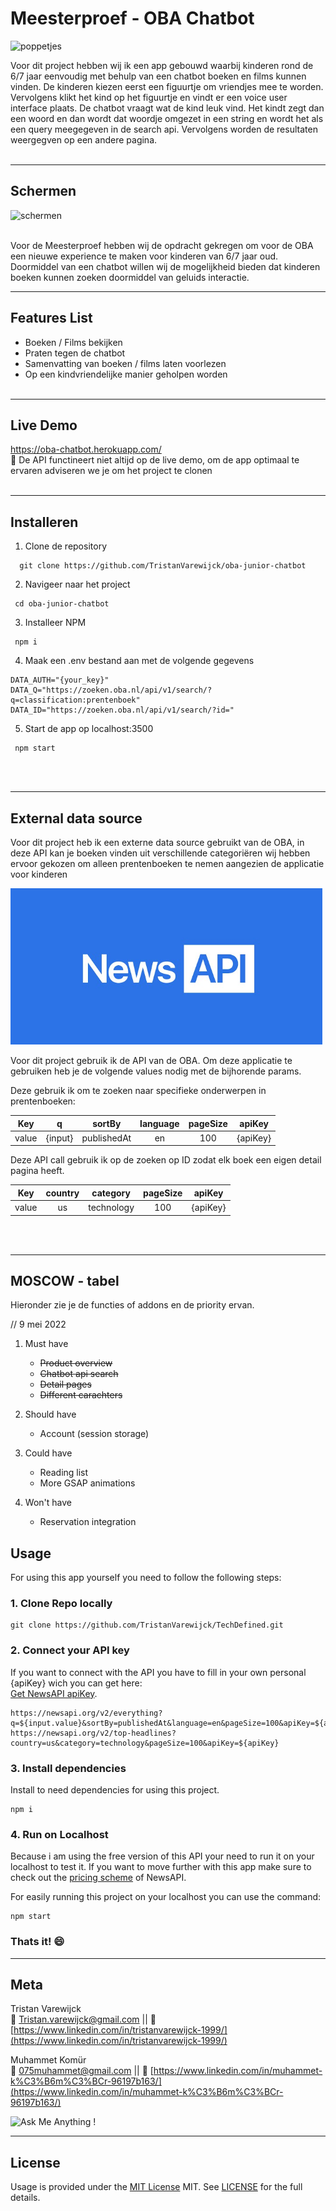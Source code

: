 # Meesterproef - OBA Chatbot

<img src="https://i.ibb.co/mvcqKPV/poppetjes.png" alt="poppetjes"/>

Voor dit project hebben wij ik een app gebouwd waarbij kinderen rond de 6/7 jaar eenvoudig met behulp van een chatbot boeken en films kunnen vinden. De kinderen kiezen eerst een figuurtje om vriendjes mee te worden. Vervolgens klikt het kind op het figuurtje en vindt er een voice user interface plaats.
De chatbot vraagt wat de kind leuk vind. Het kindt zegt dan een woord en dan wordt dat woordje omgezet in een string en wordt het als een query meegegeven in de search api. Vervolgens worden de resultaten weergegven op een andere pagina.
<br/><br/>

---

## Schermen

<img src="https://raw.githubusercontent.com/TristanVarewijck/oba-junior-chatbot/main/public/assets/images/schermen2.png" alt="schermen"/>
<br/><br/>

Voor de Meesterproef hebben wij de opdracht gekregen om voor de OBA
een nieuwe experience te maken voor kinderen van 6/7 jaar oud. Doormiddel van een chatbot willen wij de mogelijkheid bieden dat kinderen boeken kunnen zoeken doormiddel van geluids interactie.

---

## Features List

- Boeken / Films bekijken
- Praten tegen de chatbot
- Samenvatting van boeken / films laten voorlezen
- Op een kindvriendelijke manier geholpen worden
  <br/><br/>

---

## Live Demo

<a href="https://oba-chatbot.herokuapp.com/">https://oba-chatbot.herokuapp.com/</a><br/>
🚨 De API functineert niet altijd op de live demo, om de app optimaal te ervaren adviseren we je om het project te clonen
<br/></br>

---

## Installeren

1. Clone de repository<br/>

```
  git clone https://github.com/TristanVarewijck/oba-junior-chatbot
```

2. Navigeer naar het project<br/>

```
 cd oba-junior-chatbot
```

3. Installeer NPM<br/>

```
 npm i
```

4. Maak een .env bestand aan met de volgende gegevens<br/>

```
DATA_AUTH="{your_key}"
DATA_Q="https://zoeken.oba.nl/api/v1/search/?q=classification:prentenboek"
DATA_ID="https://zoeken.oba.nl/api/v1/search/?id="
```

5. Start de app op localhost:3500<br/>

```
 npm start
```

<br/><br/>

---

## External data source

Voor dit project heb ik een externe data source gebruikt van de OBA, in deze API kan je boeken vinden uit verschillende categoriëren wij hebben ervoor gekozen om alleen prentenboeken te nemen aangezien de applicatie voor kinderen

<img src="https://github.com/TristanVarewijck/TechDefined/blob/main/assets/images/newApi-LOGO.jpeg" alt="newsapi-logo" height="250px"/>

Voor dit project gebruik ik de API van de OBA.
Om deze applicatie te gebruiken heb je de volgende values nodig met de bijhorende params.

Deze gebruik ik om te zoeken naar specifieke onderwerpen in prentenboeken:

|  Key  |    q    |   sortBy    | language | pageSize |  apiKey  |
| :---: | :-----: | :---------: | :------: | :------: | :------: |
| value | {input} | publishedAt |    en    |   100    | {apiKey} |

Deze API call gebruik ik op de zoeken op ID zodat elk boek een eigen detail pagina heeft.

|  Key  | country |  category  | pageSize |  apiKey  |
| :---: | :-----: | :--------: | :------: | :------: |
| value |   us    | technology |   100    | {apiKey} |

<br/><br/>

---

## MOSCOW - tabel

Hieronder zie je de functies of addons en de priority ervan.

// 9 mei 2022

1. Must have

   - ~~Product overview~~
   - ~~Chatbot api search~~
   - ~~Detail pages~~
   - ~~Different carachters~~

2. Should have

   - Account (session storage)

3. Could have

   - Reading list
   - More GSAP animations

4. Won't have

   - Reservation integration

## Usage

For using this app yourself you need to follow the following steps:

### 1. Clone Repo locally

```
git clone https://github.com/TristanVarewijck/TechDefined.git
```

### 2. Connect your API key

If you want to connect with the API you have to fill in your own personal {apiKey} wich you can get here: <br>
[Get NewsAPI apiKey](https://newsapi.org/).

```
https://newsapi.org/v2/everything?q=${input.value}&sortBy=publishedAt&language=en&pageSize=100&apiKey=${apiKey}
https://newsapi.org/v2/top-headlines?country=us&category=technology&pageSize=100&apiKey=${apiKey}
```

### 3. Install dependencies

Install to need dependencies for using this project.

```
npm i
```

### 4. Run on Localhost

Because i am using the free version of this API your need to run it on your localhost to test it. If you want to move further with this app make sure to check out the [pricing scheme](https://newsapi.org/pricing) of NewsAPI.

For easily running this project on your localhost you can use the command:

```
npm start
```

### Thats it! :smile:

---

## Meta

Tristan Varewijck <br>
:email: [Tristan.varewijck@gmail.com](Tristan.varewijck@gmail.com) ||
:large_blue_diamond: [https://www.linkedin.com/in/tristanvarewijck-1999/](https://www.linkedin.com/in/tristanvarewijck-1999/)

Muhammet Komür <br>
:email: [075muhammet@gmail.com](075muhammet@gmail.com) ||
:large_blue_diamond: [https://www.linkedin.com/in/muhammet-k%C3%B6m%C3%BCr-96197b163/](https://www.linkedin.com/in/muhammet-k%C3%B6m%C3%BCr-96197b163/)

![Ask Me Anything !](https://img.shields.io/badge/Ask%20me-anything-1abc9c.svg)

---

## License

Usage is provided under the [MIT License](https://github.com/git/git-scm.com/blob/master/MIT-LICENSE.txt) MIT. See [LICENSE](https://github.com/TristanVarewijck/WAFStoNode/blob/master/LICENSE) for the full details.
